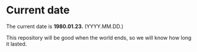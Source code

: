 # Current date

The current date is **1980.01.23.** (YYYY.MM.DD.)

This repository will be good when the world ends, so we will know how long it lasted.